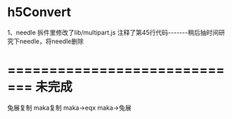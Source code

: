 # h5Convert

1、needle 拆件里修改了lib/multipart.js 注释了第45行代码-------稍后抽时间研究下needle，将needle删除




=============================
未完成
=============================
兔展复制
maka复制
maka->eqx
maka->兔展